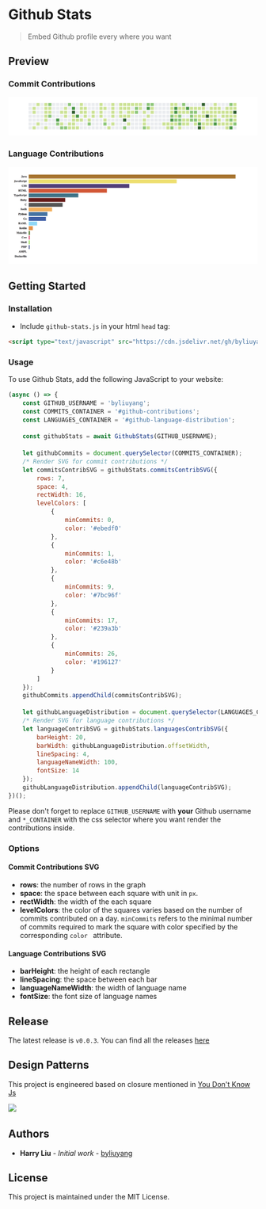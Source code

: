 # Github Stats
> Embed Github profile every where you want

## Preview

### Commit Contributions
![](commits.png)

### Language Contributions
![](languages.png)

## Getting Started
### Installation
- Include `github-stats.js` in your html `head` tag:

```html
<script type="text/javascript" src="https://cdn.jsdelivr.net/gh/byliuyang/github-stats@0.0.3/src/github-stats.js"></script>
```

### Usage

To use Github Stats, add the following JavaScript to your website:

```javascript
(async () => {
    const GITHUB_USERNAME = 'byliuyang';
    const COMMITS_CONTAINER = '#github-contributions';
    const LANGUAGES_CONTAINER = '#github-language-distribution';

    const githubStats = await GithubStats(GITHUB_USERNAME);

    let githubCommits = document.querySelector(COMMITS_CONTAINER);
    /* Render SVG for commit contributions */
    let commitsContribSVG = githubStats.commitsContribSVG({
        rows: 7,
        space: 4,
        rectWidth: 16,
        levelColors: [
            {
                minCommits: 0,
                color: '#ebedf0'
            },
            {
                minCommits: 1,
                color: '#c6e48b'
            },
            {
                minCommits: 9,
                color: '#7bc96f'
            },
            {
                minCommits: 17,
                color: '#239a3b'
            },
            {
                minCommits: 26,
                color: '#196127'
            }
        ]
    });
    githubCommits.appendChild(commitsContribSVG);

    let githubLanguageDistribution = document.querySelector(LANGUAGES_CONTAINER);
    /* Render SVG for language contributions */
    let languageContribSVG = githubStats.languagesContribSVG({
        barHeight: 20,
        barWidth: githubLanguageDistribution.offsetWidth,
        lineSpacing: 4,
        languageNameWidth: 100,
        fontSize: 14
    });
    githubLanguageDistribution.appendChild(languageContribSVG);
})();
```

Please don't forget to replace `GITHUB_USERNAME` with **your** Github username and `*_CONTAINER` with the css selector where you want render the contributions inside.

### Options
#### Commit Contributions SVG
- **rows**: the number of rows in the graph
- **space**: the space between each square with unit in `px`.
- **rectWidth**: the width of the each square
- **levelColors**: the color of the squares varies based on the number of commits contributed on a day. `minCommits` refers to the minimal number of commits required to mark the square with color specified by the corresponding `color ` attribute.

#### Language Contributions SVG
- **barHeight**: the height of each rectangle
- **lineSpacing**: the space between each bar
- **languageNameWidth**: the width of language name
- **fontSize**: the font size of language names

## Release
The latest release is `v0.0.3`. You can find all the releases [here](https://github.com/byliuyang/github-stats/releases)

## Design Patterns
This project is engineered based on closure mentioned in [You Don't Know Js](https://github.com/getify/You-Dont-Know-JS/blob/master/scope%20%26%20closures/README.md)

![](https://github.com/getify/You-Dont-Know-JS/blob/master/scope%20%26%20closures/cover.jpg)

## Authors
- **Harry Liu** - *Initial work* - [byliuyang](https://github.com/byliuyang)

## License
This project is maintained under the MIT License.
